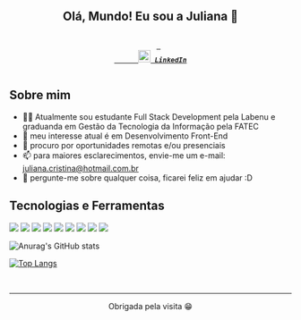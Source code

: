<h2 align='center'> Olá, Mundo! Eu sou a Juliana 👋
</h2>

<h5 align="center">
  <code>
    <a href="https://www.linkedin.com/in/julianacristinapedroso/" title="LinkedIn" target="_blank"> 
      <img width="22" src="https://github.com/zumrudu-anka/zumrudu-anka/blob/master/images/linkedin.svg" /> LinkedIn</a>
  </code>
</h5>

## Sobre mim

- 👩‍💻 Atualmente sou estudante Full Stack Development pela Labenu e graduanda em Gestão da Tecnologia da Informação pela FATEC
- 🎯 meu interesse atual é em Desenvolvimento Front-End
- 💼 procuro por oportunidades remotas e/ou presenciais 
- 📫 para maiores esclarecimentos, envie-me um e-mail: juliana.cristina@hotmail.com.br
- 💬 pergunte-me sobre qualquer coisa, ficarei feliz em ajudar :D

## Tecnologias e Ferramentas
 
<img src='https://img.shields.io/badge/HTML5-E34F26?style=for-the-badge&logo=html5&logoColor=white' /> <img src='https://img.shields.io/badge/CSS3-1572B6?style=for-the-badge&logo=css3&logoColor=white' /> <img src='https://img.shields.io/badge/JavaScript-F7DF1E?style=for-the-badge&logo=javascript&logoColor=black' /> <img src='https://img.shields.io/badge/TypeScript-007ACC?style=for-the-badge&logo=typescript&logoColor=white' /> <img src='https://img.shields.io/badge/React-20232A?style=for-the-badge&logo=react&logoColor=61DAFB' /> <img src='https://img.shields.io/badge/C%23-239120?style=for-the-badge&logo=c-sharp&logoColor=white' /> <img src='https://img.shields.io/badge/Git-F05032?style=for-the-badge&logo=git&logoColor=white' /> <img src='https://img.shields.io/badge/Material--UI-0081CB?style=for-the-badge&logo=material-ui&logoColor=white' /> <img src='https://img.shields.io/badge/Bootstrap-563D7C?style=for-the-badge&logo=bootstrap&logoColor=white' />

![Anurag's GitHub stats](https://github-readme-stats.vercel.app/api?username=julianapedroso&show_icons=true) 

[![Top Langs](https://github-readme-stats.vercel.app/api/top-langs/?username=julianapedroso&layout=compact)](https://github.com/julianapedroso/github-readme-stats)

<br />
<hr />

<p align='center'> Obrigada pela visita 😁
</p>
<!--
**julianapedroso/julianapedroso** is a ✨ _special_ ✨ repository because its `README.md` (this file) appears on your GitHub profile.

Here are some ideas to get you started:

- 🔭 I’m currently working on ...
- 🌱 I’m currently learning ...
- 👯 I’m looking to collaborate on ...
- 🤔 I’m looking for help with ...
- 💬 Ask me about ...
- 📫 How to reach me: ...
- 😄 Pronouns: ...
- ⚡ Fun fact: ...
-->
